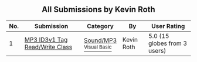﻿<div align="center">

## All Submissions by Kevin Roth

</div>

No.  | Submission | Category | By   | User Rating
---- | ---------- | -------- | ---- | -----------
1 | [MP3 ID3v1 Tag Read/Write Class<br />](https://github.com/Planet-Source-Code/kevin-roth-mp3-id3v1-tag-read-write-class__1-31561) | [Sound/MP3<br /><sup>Visual Basic</sup>](../ByCategory/sound-mp3__1-45.md) | Kevin Roth | 5.0 (15 globes from 3 users)
